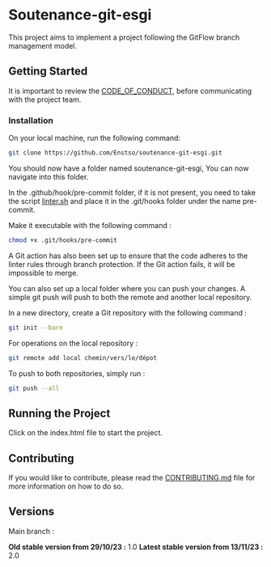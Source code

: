 # Soutenance-git-esgi

This project aims to implement a project following the GitFlow branch management model.

## Getting Started

It is important to review the [CODE_OF_CONDUCT](.github/CODE_OF_CONDUCT.md),  before communicating with the project team.


### Installation

On your local machine, run the following command:
    
```bash
git clone https://github.com/Enstso/soutenance-git-esgi.git
```

You should now have a folder named soutenance-git-esgi, You can now navigate into this folder.

In the .github/hook/pre-commit folder, if it is not present, you need to take the script [linter.sh](./linter.sh) and place it in the .git/hooks folder under the name pre-commit.

Make it executable with the following command :

```bash 
chmod +x .git/hooks/pre-commit
```


A Git action has also been set up to ensure that the code adheres to the linter rules through branch protection. If the Git action fails, it will be impossible to merge.

You can also set up a local folder where you can push your changes. A simple git push will push to both the remote and another local repository.

In a new directory, create a Git repository with the following command :

```bash
git init --bare
```

For operations on the local repository :
    
```bash
git remote add local chemin/vers/le/dépot
```

To push to both repositories, simply run :

```bash
git push --all
```




## Running the Project

Click on the index.html file to start the project.

## Contributing

If you would like to contribute, please read the [CONTRIBUTING.md](.github/CONTRIBUTING.md) file for more information on how to do so.

## Versions

Main branch :

**Old stable version from 29/10/23 :** 1.0 
**Latest stable version from 13/11/23 :** 2.0 
